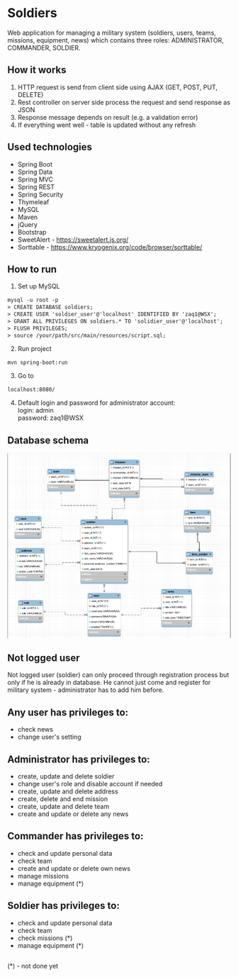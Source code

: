 # Soldiers
Web application for managing a military system (soldiers, users, teams, missions, equipment, news) which contains three roles: ADMINISTRATOR, COMMANDER, SOLDIER.
## How it works
1) HTTP request is send from client side using AJAX (GET, POST, PUT, DELETE)
2) Rest controller on server side process the request and send response as JSON
3) Response message depends on result (e.g. a validation error)
4) If everything went well - table is updated without any refresh
## Used technologies
- Spring Boot
- Spring Data
- Spring MVC
- Spring REST
- Spring Security
- Thymeleaf
- MySQL
- Maven
- jQuery
- Bootstrap
- SweetAlert - https://sweetalert.js.org/
- Sorttable - https://www.kryogenix.org/code/browser/sorttable/
## How to run
1) Set up MySQL
```
mysql -u root -p 
> CREATE DATABASE soldiers;
> CREATE USER 'soldier_user'@'localhost' IDENTIFIED BY 'zaq1@WSX';
> GRANT ALL PRIVILEGES ON soldiers.* TO 'solidier_user'@'localhost';
> FLUSH PRIVILEGES;
> source /your/path/src/main/resources/script.sql;
```
2) Run project
```
mvn spring-boot:run
```
3) Go to 
```
localhost:8080/
```
4) Default login and password for administrator account:\
login: admin\
password: zaq1@WSX
## Database schema
![ERD](src/main/resources/erd.png?raw=true "ERD")
## Not logged user
Not logged user (soldier) can only proceed through registration process but only if he is already in database. He cannot just come and register for military system - administrator has to add him before.
## Any user has privileges to:
- check news
- change user's setting
## Administrator has privileges to:
- create, update and delete soldier
- change user's role and disable account if needed
- create, update and delete address
- create, delete and end mission
- create, update and delete team
- create and update or delete any news
## Commander has privileges to:
- check and update personal data
- check team
- create and update or delete own news
- manage missions
- manage equipment (*)
## Soldier has privileges to:
- check and update personal data
- check team
- check missions (*)
- manage equipment (*)
##
(*) - not done yet
